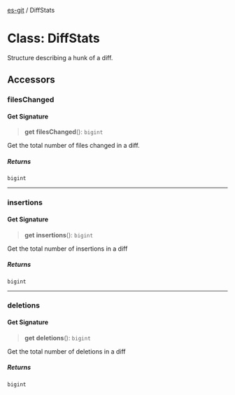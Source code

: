 [es-git](../globals.md) / DiffStats

# Class: DiffStats

Structure describing a hunk of a diff.

## Accessors

### filesChanged

#### Get Signature

> **get** **filesChanged**(): `bigint`

Get the total number of files changed in a diff.

##### Returns

`bigint`

***

### insertions

#### Get Signature

> **get** **insertions**(): `bigint`

Get the total number of insertions in a diff

##### Returns

`bigint`

***

### deletions

#### Get Signature

> **get** **deletions**(): `bigint`

Get the total number of deletions in a diff

##### Returns

`bigint`
